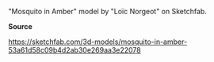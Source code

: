 "Mosquito in Amber" model by "Loïc Norgeot" on Sketchfab.

**Source**

https://sketchfab.com/3d-models/mosquito-in-amber-53a61d58c09b4d2ab30e269aa3e22078
